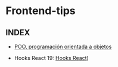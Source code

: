 # Frontend-tips

## INDEX  
* [POO, programación orientada a objetos](https://github.com/AlbertCarri/Frontend-tips/blob/main/POO/poo.md)

* Hooks React 19: [Hooks React](https://github.com/AlbertCarri/Frontend-tips/blob/main/Hooks/hooks-react.md))
